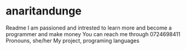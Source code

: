 # anaritandunge
Readme
I am passioned and intrested to learn more and become a programmer and make money
You can reach me through 0724698411
Pronouns, she/her
My project, programing languages
